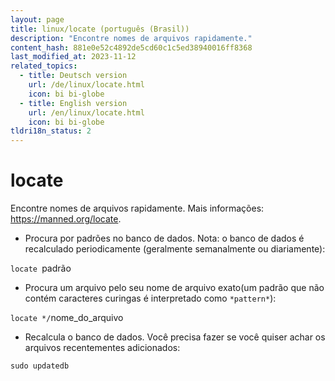 ```yaml
---
layout: page
title: linux/locate (português (Brasil))
description: "Encontre nomes de arquivos rapidamente."
content_hash: 881e0e52c4892de5cd60c1c5ed38940016ff8368
last_modified_at: 2023-11-12
related_topics:
  - title: Deutsch version
    url: /de/linux/locate.html
    icon: bi bi-globe
  - title: English version
    url: /en/linux/locate.html
    icon: bi bi-globe
tldri18n_status: 2
---
```

# locate

Encontre nomes de arquivos rapidamente.
Mais informações: <https://manned.org/locate>.

- Procura por padrões no banco de dados. Nota: o banco de dados é recalculado periodicamente (geralmente semanalmente ou diariamente):

`locate `<span class="tldr-var badge badge-pill bg-dark-lm bg-white-dm text-white-lm text-dark-dm font-weight-bold">padrão</span>

- Procura um arquivo pelo seu nome de arquivo exato(um padrão que não contém caracteres curingas é interpretado como `*pattern*`):

`locate */`<span class="tldr-var badge badge-pill bg-dark-lm bg-white-dm text-white-lm text-dark-dm font-weight-bold">nome_do_arquivo</span>

- Recalcula o banco de dados. Você precisa fazer se você quiser achar os arquivos recentementes adicionados:

`sudo updatedb`
